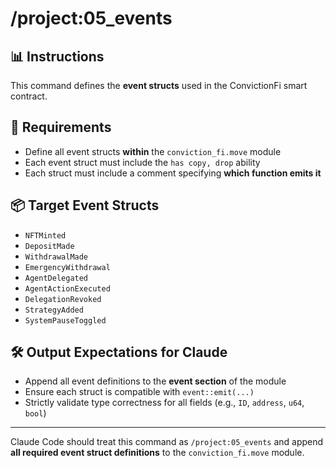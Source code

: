 # /project:05_events

## 📊 Instructions

This command defines the **event structs** used in the ConvictionFi smart contract.

## 🎯 Requirements

- Define all event structs **within** the `conviction_fi.move` module
- Each event struct must include the `has copy, drop` ability
- Each struct must include a comment specifying **which function emits it**

## 📦 Target Event Structs

- `NFTMinted`
- `DepositMade`
- `WithdrawalMade`
- `EmergencyWithdrawal`
- `AgentDelegated`
- `AgentActionExecuted`
- `DelegationRevoked`
- `StrategyAdded`
- `SystemPauseToggled`

## 🛠 Output Expectations for Claude

- Append all event definitions to the **event section** of the module
- Ensure each struct is compatible with `event::emit(...)`
- Strictly validate type correctness for all fields (e.g., `ID`, `address`, `u64`, `bool`)

---

Claude Code should treat this command as `/project:05_events` and append **all required event struct definitions** to the `conviction_fi.move` module.
